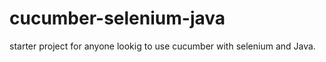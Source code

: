 # cucumber-selenium-java
starter project for anyone lookig to use cucumber with selenium and Java. 
